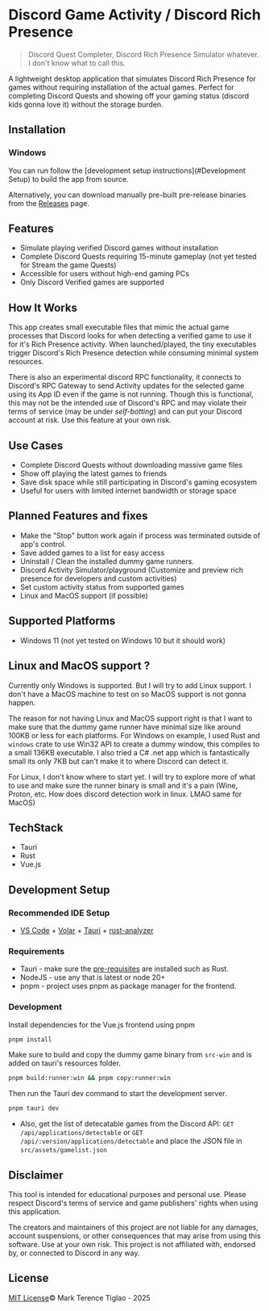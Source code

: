 # Discord Game Activity / Discord Rich Presence

> Discord Quest Completer, Discord Rich Presence Simulator whatever. I don't know what to call this.

A lightweight desktop application that simulates Discord Rich Presence for games without requiring installation of the actual games. Perfect for completing Discord Quests and showing off your gaming status (discord kids gonna love it) without the storage burden.

## Installation

### Windows

You can run follow the [development setup instructions](#Development Setup) to build the app from source.

Alternatively, you can download manually pre-built pre-release binaries from the [Releases](https://github.com/markterence/discord-activity/releases) page.

## Features

- Simulate playing verified Discord games without installation
- Complete Discord Quests requiring 15-minute gameplay (not yet tested for Stream the game Quests)
- Accessible for users without high-end gaming PCs
- Only Discord Verified games are supported

## How It Works

This app creates small executable files that mimic the actual game processes that Discord looks for when detecting a verified game to use it for it's Rich Presence activity. When launched/played, the tiny executables trigger Discord's Rich Presence detection while consuming minimal system resources.

There is also an experimental discord RPC functionality, it connects to Discord's RPC Gateway to send Activity updates for the selected game using its App ID even if the game is not running. Though this is functional, this may not be the intended use of Discord's RPC and may violate their terms of service (may be under _self-botting_) and can put your Discord account at risk. Use this feature at your own risk.

## Use Cases

- Complete Discord Quests without downloading massive game files
- Show off playing the latest games to friends
- Save disk space while still participating in Discord's gaming ecosystem
- Useful for users with limited internet bandwidth or storage space

## Planned Features and fixes

- Make the "Stop" button work again if process was terminated outside of app's control.
- Save added games to a list for easy access
- Uninstall / Clean the installed dummy game runners.
- Discord Activity Simulator/playground (Customize and preview rich presence for developers and custom activities)
- Set custom activity status from supported games
- Linux and MacOS support (if possible)


## Supported Platforms

- Windows 11 (not yet tested on Windows 10 but it should work)

## Linux and MacOS support ?

Currently only Windows is supported. But I will try to add Linux support. I don't have a MacOS machine to test on so MacOS support is not gonna happen.

The reason for not having Linux and MacOS support right is that I want to make sure that the dummy game runner have minimal size like around 100KB or less for each platforms. For Windows on example, I used Rust and `windows` crate to use Win32 API to create a dummy window, this compiles to a small 136KB executable. I also tried a C# .net app which is fantastically small its only 7KB but can't make it to where Discord can detect it.

For Linux, I don't know where to start yet. I will try to explore more of what to use and make sure the runner binary is small and it's a pain (Wine, Proton, etc. How does discord detection work in linux. LMAO same for MacOS)

## TechStack

- Tauri
- Rust
- Vue.js

## Development Setup

### Recommended IDE Setup

- [VS Code](https://code.visualstudio.com/) + [Volar](https://marketplace.visualstudio.com/items?itemName=Vue.volar) + [Tauri](https://marketplace.visualstudio.com/items?itemName=tauri-apps.tauri-vscode) + [rust-analyzer](https://marketplace.visualstudio.com/items?itemName=rust-lang.rust-analyzer)

### Requirements

- Tauri - make sure the [pre-requisites](https://tauri.app/v1/guides/getting-started/prerequisites/) are installed such as Rust.
- NodeJS - use any that is latest or node 20+
- pnpm - project uses pnpm as package manager for the frontend.

### Development

Install dependencies for the Vue.js frontend using pnpm

```bash
pnpm install
```

Make sure to build and copy the dummy game binary from `src-win` and is added on tauri's resources folder.

```bash
pnpm build:runner:win && pnpm copy:runner:win
```

Then run the Tauri dev command to start the development server.

```bash
pnpm tauri dev
```

- Also, get the list of detecatable games from the Discord API: `GET /api/applications/detectable` or `GET /api/:version/applications/detectable` and place the JSON file in `src/assets/gamelist.json`

## Disclaimer

This tool is intended for educational purposes and personal use. Please respect Discord's terms of service and game publishers' rights when using this application.

The creators and maintainers of this project are not liable for any damages, account suspensions, or other consequences that may arise from using this software. Use at your own risk. This project is not affiliated with, endorsed by, or connected to Discord in any way.

## License

[MIT License](LICENSE)© Mark Terence Tiglao - 2025
